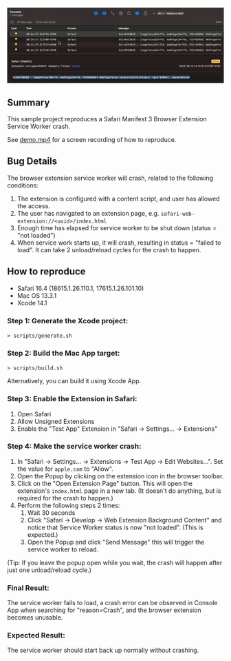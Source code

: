 ![Crash Screenshot](https://github.com/getchardy/safari-extension-bug-service-worker-crash/blob/main/crash.png?raw=true)

## Summary

This sample project reproduces a Safari Manifest 3 Browser Extension Service Worker crash.

See [demo.mp4](demo.mp4) for a screen recording of how to reproduce.

## Bug Details

The browser extension service worker will crash, related to the following conditions:

1. The extension is configured with a content script, and user has allowed the access.
1. The user has navigated to an extension page, e.g. `safari-web-extension://<uuid>/index.html`
1. Enough time has elapsed for service worker to be shut down (status = "not loaded")
1. When service work starts up, it will crash, resulting in status = "failed to load". It can take 2 unload/reload cycles for the crash to happen.

## How to reproduce

- Safari 16.4 (18615.1.26.110.1, 17615.1.26.101.10)
- Mac OS 13.3.1
- Xcode 14.1

### Step 1: Generate the Xcode project:

```
> scripts/generate.sh
```

### Step 2: Build the Mac App target:

```
> scripts/build.sh
```

Alternatively, you can build it using Xcode App.

### Step 3: Enable the Extension in Safari:

1. Open Safari
2. Allow Unsigned Extensions
3. Enable the "Test App" Extension in "Safari -> Settings... -> Extensions"

### Step 4: Make the service worker crash:

1. In "Safari -> Settings... -> Extensions -> Test App -> Edit Websites...". Set the value for `apple.com` to "Allow".
2. Open the Popup by clicking on the extension icon in the browser toolbar.
3. Click on the "Open Extension Page" button. This will open the extension's `index.html` page in a new tab. (It doesn't do anything, but is required for the crash to happen.)
4. Perform the following steps 2 times:
   1. Wait 30 seconds
   2. Click "Safari -> Develop -> Web Extension Background Content" and notice that Service Worker status is now "not loaded". (This is expected.)
   3. Open the Popup and click "Send Message" this will trigger the service worker to reload.

(Tip: If you leave the popup open while you wait, the crash will happen after just one unload/reload cycle.)

### Final Result:

The service worker fails to load, a crash error can be observed in Console App when searching for "reason=Crash", and the browser extension becomes unusable.

### Expected Result:

The service worker should start back up normally without crashing.
